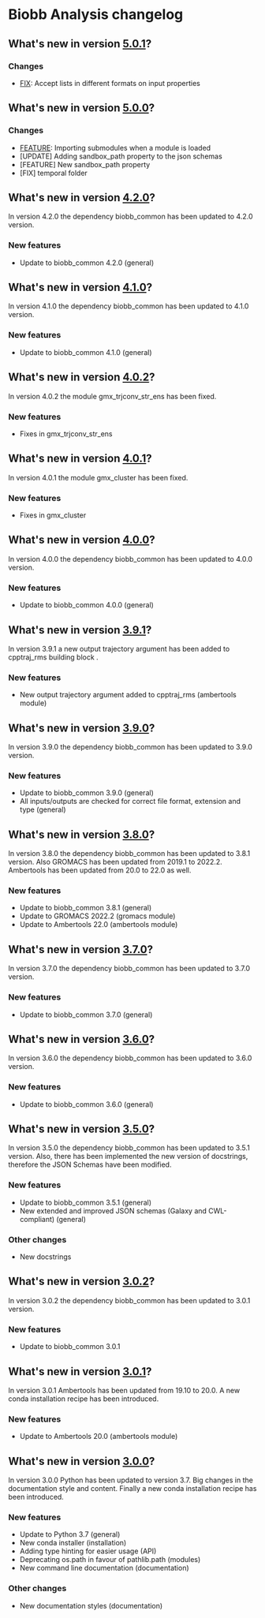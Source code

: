 # Biobb Analysis changelog

## What's new in version [5.0.1](https://github.com/bioexcel/biobb_analysis/releases/tag/v5.0.1)?

### Changes

* [FIX](all): Accept lists in different formats on input properties

## What's new in version [5.0.0](https://github.com/bioexcel/biobb_analysis/releases/tag/v5.0.0)?

### Changes

* [FEATURE](__init__): Importing submodules when a module is loaded
* [UPDATE] Adding sandbox_path property to the json schemas
* [FEATURE] New sandbox_path property
* [FIX] temporal folder

## What's new in version [4.2.0](https://github.com/bioexcel/biobb_analysis/releases/tag/v4.2.0)?
In version 4.2.0 the dependency biobb_common has been updated to 4.2.0 version.

### New features

* Update to biobb_common 4.2.0 (general)

## What's new in version [4.1.0](https://github.com/bioexcel/biobb_analysis/releases/tag/v4.1.0)?
In version 4.1.0 the dependency biobb_common has been updated to 4.1.0 version.

### New features

* Update to biobb_common 4.1.0 (general)

## What's new in version [4.0.2](https://github.com/bioexcel/biobb_analysis/releases/tag/v4.0.2)?
In version 4.0.2 the module gmx_trjconv_str_ens has been fixed.

### New features

* Fixes in gmx_trjconv_str_ens

## What's new in version [4.0.1](https://github.com/bioexcel/biobb_analysis/releases/tag/v4.0.1)?
In version 4.0.1 the module gmx_cluster has been fixed.

### New features

* Fixes in gmx_cluster

## What's new in version [4.0.0](https://github.com/bioexcel/biobb_analysis/releases/tag/v4.0.0)?
In version 4.0.0 the dependency biobb_common has been updated to 4.0.0 version.

### New features

* Update to biobb_common 4.0.0 (general)

## What's new in version [3.9.1](https://github.com/bioexcel/biobb_analysis/releases/tag/v3.9.1)?
In version 3.9.1 a new output trajectory argument has been added to cpptraj_rms building block .

### New features

* New output trajectory argument added to cpptraj_rms (ambertools module)

## What's new in version [3.9.0](https://github.com/bioexcel/biobb_analysis/releases/tag/v3.9.0)?
In version 3.9.0 the dependency biobb_common has been updated to 3.9.0 version.

### New features

* Update to biobb_common 3.9.0 (general)
* All inputs/outputs are checked for correct file format, extension and type (general)

## What's new in version [3.8.0](https://github.com/bioexcel/biobb_analysis/releases/tag/v3.8.0)?
In version 3.8.0 the dependency biobb_common has been updated to 3.8.1 version. Also GROMACS has been updated from 2019.1 to 2022.2. Ambertools has been updated from 20.0 to 22.0 as well.

### New features

* Update to biobb_common 3.8.1 (general)
* Update to GROMACS 2022.2 (gromacs module)
* Update to Ambertools 22.0 (ambertools module)

## What's new in version [3.7.0](https://github.com/bioexcel/biobb_analysis/releases/tag/v3.7.0)?
In version 3.7.0 the dependency biobb_common has been updated to 3.7.0 version.

### New features

* Update to biobb_common 3.7.0 (general)

## What's new in version [3.6.0](https://github.com/bioexcel/biobb_analysis/releases/tag/v3.6.0)?
In version 3.6.0 the dependency biobb_common has been updated to 3.6.0 version.

### New features

* Update to biobb_common 3.6.0 (general)

## What's new in version [3.5.0](https://github.com/bioexcel/biobb_analysis/releases/tag/v3.5.0)?
In version 3.5.0 the dependency biobb_common has been updated to 3.5.1 version. Also, there has been implemented the new version of docstrings, therefore the JSON Schemas have been modified.

### New features

* Update to biobb_common 3.5.1 (general)
* New extended and improved JSON schemas (Galaxy and CWL-compliant) (general)

### Other changes

* New docstrings

## What's new in version [3.0.2](https://github.com/bioexcel/biobb_analysis/releases/tag/v3.0.2)?
In version 3.0.2 the dependency biobb_common has been updated to 3.0.1 version.

### New features

* Update to biobb_common 3.0.1

## What's new in version [3.0.1](https://github.com/bioexcel/biobb_analysis/releases/tag/v3.0.1)?
In version 3.0.1 Ambertools has been updated from 19.10 to 20.0. A new conda installation recipe has been introduced.

### New features

* Update to Ambertools 20.0 (ambertools module)

## What's new in version [3.0.0](https://github.com/bioexcel/biobb_analysis/releases/tag/v3.0.0)?
In version 3.0.0 Python has been updated to version 3.7.
Big changes in the documentation style and content. Finally a new conda installation recipe has been introduced.

### New features

* Update to Python 3.7 (general)
* New conda installer (installation)
* Adding type hinting for easier usage (API)
* Deprecating os.path in favour of pathlib.path (modules)
* New command line documentation (documentation)

### Other changes

* New documentation styles (documentation)